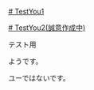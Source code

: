 [# TestYou1](https://uni928.github.io/TestYou/)

[# TestYou2(誠意作成中)](https://uni928.github.io/TestYou/)

テスト用

ようです。

ユーではないです。
